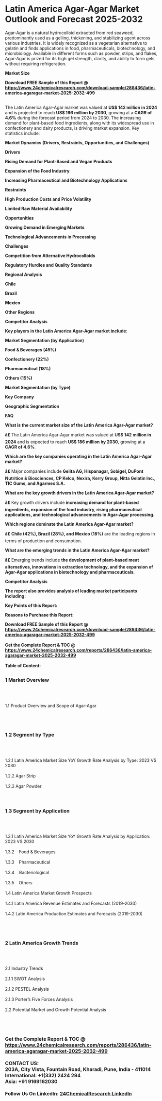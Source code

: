 <h1>Latin America Agar-Agar Market Outlook and Forecast 2025-2032</h1><p>Agar-Agar is a natural hydrocolloid extracted from red seaweed, predominantly used as a gelling, thickening, and stabilizing agent across various industries. It is widely recognized as a vegetarian alternative to gelatin and finds applications in food, pharmaceuticals, biotechnology, and microbiology. Available in different forms such as powder, strips, and flakes, Agar-Agar is prized for its high gel strength, clarity, and ability to form gels without requiring refrigeration.</p><p>
<strong>Market Size</strong></p><p>
</p><div><b>Download FREE Sample of this Report @ 
            <a href="https://www.24chemicalresearch.com/download-sample/286436/latin-america-agaragar-market-2025-2032-499">
            https://www.24chemicalresearch.com/download-sample/286436/latin-america-agaragar-market-2025-2032-499</a></b></div><br><p>The Latin America Agar-Agar market was valued at <strong>US$ 142 million in 2024</strong> and is projected to reach <strong>US$ 186 million by 2030</strong>, growing at a <strong>CAGR of 4.6%</strong> during the forecast period from 2024 to 2030. The increasing demand for plant-based food ingredients, along with its widespread use in confectionery and dairy products, is driving market expansion. Key statistics include:</p><p>
</p><p>
<strong>Market Dynamics (Drivers, Restraints, Opportunities, and Challenges)</strong></p><p>
<strong>Drivers</strong></p><p>
</p><p><strong>Rising Demand for Plant-Based and Vegan Products</strong></p><p>
	</p><p><strong>Expansion of the Food Industry</strong></p><p>
	</p><p><strong>Increasing Pharmaceutical and Biotechnology Applications</strong></p><p>
	</p><p>
<strong>Restraints</strong></p><p>
</p><p><strong>High Production Costs and Price Volatility</strong></p><p>
	</p><p><strong>Limited Raw Material Availability</strong></p><p>
	</p><p>
<strong>Opportunities</strong></p><p>
</p><p><strong>Growing Demand in Emerging Markets</strong></p><p>
	</p><p><strong>Technological Advancements in Processing</strong></p><p>
	</p><p>
<strong>Challenges</strong></p><p>
</p><p><strong>Competition from Alternative Hydrocolloids</strong></p><p>
	</p><p><strong>Regulatory Hurdles and Quality Standards</strong></p><p>
	</p><p>
<strong>Regional Analysis</strong></p><p>
<strong>Chile </strong></p><p>
</p><p>
<strong>Brazil </strong></p><p>
</p><p>
<strong>Mexico </strong></p><p>
</p><p>
<strong>Other Regions </strong></p><p>
</p><p>
<strong>Competitor Analysis </strong></p><p>
</p><p><strong>Key players in the Latin America Agar-Agar market include:</strong></p><p>
</p><p>
<strong>Market Segmentation (by Application)</strong></p><p>
</p><p><strong>Food &amp; Beverages (45%)</strong></p><p>
	</p><p><strong>Confectionery (22%)</strong></p><p>
	</p><p><strong>Pharmaceutical (18%)</strong></p><p>
	</p><p><strong>Others (15%)</strong></p><p>
	</p><p>
<strong>Market Segmentation (by Type)</strong></p><p>
</p><p>
<strong>Key Company</strong></p><p>
</p><p>
<strong>Geographic Segmentation</strong></p><p>
</p><p>
<strong>FAQ </strong></p><p>
<strong>What is the current market size of the Latin America Agar-Agar market?</strong></p><p>
</p><p><strong>â£ </strong>The Latin America Agar-Agar market was valued at <strong>US$ 142 million in 2024</strong> and is expected to reach <strong>US$ 186 million by 2030</strong>, growing at a <strong>CAGR of 4.6%</strong>.</p><p>
<strong>Which are the key companies operating in the Latin America Agar-Agar market?</strong></p><p>
</p><p><strong>â£ </strong>Major companies include <strong>Gelita AG, Hispanagar, Sobigel, DuPont Nutrition &amp; Biosciences, CP Kelco, Nexira, Kerry Group, Nitta Gelatin Inc., TIC Gums, and Agarmex S.A.</strong></p><p>
<strong>What are the key growth drivers in the Latin America Agar-Agar market?</strong></p><p>
</p><p><strong>â£ </strong>Key growth drivers include <strong>increasing demand for plant-based ingredients, expansion of the food industry, rising pharmaceutical applications, and technological advancements in Agar-Agar processing.</strong></p><p>
<strong>Which regions dominate the Latin America Agar-Agar market?</strong></p><p>
</p><p><strong>â£ Chile (42%), Brazil (28%), and Mexico (18%)</strong> are the leading regions in terms of production and consumption.</p><p>
<strong>What are the emerging trends in the Latin America Agar-Agar market?</strong></p><p>
</p><p><strong>â£ </strong>Emerging trends include <strong>the development of plant-based meat alternatives, innovations in extraction technology, and the expansion of Agar-Agar applications in biotechnology and pharmaceuticals.</strong></p><p>
</p><p><strong>Competitor Analysis</strong></p><p>
</p><p><strong>The report also provides analysis of leading market participants including:</strong></p><p>
</p><p>
</p><p><strong>Key Points of this Report:</strong></p><p>
</p><p>
</p><p><strong>Reasons to Purchase this Report:</strong></p><p>
</p><div><b>Download FREE Sample of this Report @ 
            <a href="https://www.24chemicalresearch.com/download-sample/286436/latin-america-agaragar-market-2025-2032-499">
            https://www.24chemicalresearch.com/download-sample/286436/latin-america-agaragar-market-2025-2032-499</a></b></div><br><div><b>Get the Complete Report & TOC @ 
            <a href="https://www.24chemicalresearch.com/reports/286436/latin-america-agaragar-market-2025-2032-499">
            https://www.24chemicalresearch.com/reports/286436/latin-america-agaragar-market-2025-2032-499</a></b></div><br>
            <b>Table of Content:</b><p><h2><span style="font-size:16px"><strong>1 Market Overview&nbsp;&nbsp; &nbsp;</strong></span></h2><br />
<br />
<p>1.1 Product Overview and Scope of Agar-Agar&nbsp;</p><br />
<br />
<h2><strong><span style="font-size:16px">1.2 Segment by Type&nbsp;&nbsp; &nbsp;</span></strong></h2><br />
<br />
<p>1.2.1 Latin America Market Size YoY Growth Rate Analysis by Type: 2023 VS 2030&nbsp;&nbsp; &nbsp;<br /><br />
1.2.2 Agar Strip&nbsp;&nbsp; &nbsp;<br /><br />
1.2.3 Agar Powder<br /><br />
<br />
<h2><span style="font-size:16px"><strong>1.3 Segment by Application&nbsp;&nbsp;</strong></span></h2><br />
<br />
<p>1.3.1 Latin America Market Size YoY Growth Rate Analysis by Application: 2023 VS 2030&nbsp;&nbsp; &nbsp;<br /><br />
1.3.2&nbsp;&nbsp; &nbsp;Food & Beverages<br /><br />
1.3.3&nbsp;&nbsp; &nbsp;Pharmaceutical<br /><br />
1.3.4&nbsp;&nbsp; &nbsp;Bacteriological<br /><br />
1.3.5&nbsp;&nbsp; &nbsp;Others<br /><br />
1.4 Latin America Market Growth Prospects&nbsp;&nbsp; &nbsp;<br /><br />
1.4.1 Latin America Revenue Estimates and Forecasts (2019-2030)&nbsp;&nbsp; &nbsp;<br /><br />
1.4.2 Latin America Production Estimates and Forecasts (2019-2030)&nbsp;&nbsp;</p><br />
<br />
<h2><span style="font-size:16px"><strong>2 Latin America Growth Trends&nbsp;&nbsp; &nbsp;</strong></span></h2><br />
<br />
<p>2.1 Industry Trends&nbsp;&nbsp; &nbsp;<br /><br />
2.1.1 SWOT Analysis&nbsp;&nbsp; &nbsp;<br /><br />
2.1.2 PESTEL Analysis&nbsp;&nbsp; &nbsp;<br /><br />
2.1.3 Porter&rsquo;s Five Forces Analysis&nbsp;&nbsp; &nbsp;<br /><br />
2.2 Potential Market and Growth Potential Analysis&nbsp;&nbsp; &nbsp;</p><br />
<br />
<h2><span style="font-size:16px"><strong></p><div><b>Get the Complete Report & TOC @ 
            <a href="https://www.24chemicalresearch.com/reports/286436/latin-america-agaragar-market-2025-2032-499">
            https://www.24chemicalresearch.com/reports/286436/latin-america-agaragar-market-2025-2032-499</a></b></div><br><b>CONTACT US:</b><br>
            203A, City Vista, Fountain Road, Kharadi, Pune, India - 411014<br>
            International: +1(332) 2424 294<br>
            Asia: +91 9169162030 <br><br>
            Follow Us On LinkedIn: <a href="https://www.linkedin.com/company/24chemicalresearch/">24ChemicalResearch LinkedIn</a>